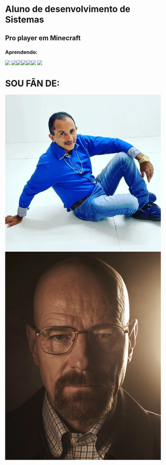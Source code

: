 # <strong>Aluno de desenvolvimento de Sistemas</strong>
## <strong>Pro player em Minecraft</strong>

### Aprendendo:
<img height="100px" src="https://cdn.jsdelivr.net/gh/devicons/devicon/icons/unity/unity-original-wordmark.svg" />  <img height="100px" src="https://cdn.jsdelivr.net/gh/devicons/devicon/icons/visualstudio/visualstudio-plain-wordmark.svg" /><img height="100px" src="https://cdn.jsdelivr.net/gh/devicons/devicon/icons/csharp/csharp-original.svg" /><img height="100px" src="https://cdn.jsdelivr.net/gh/devicons/devicon/icons/css3/css3-original-wordmark.svg" /><img height="100px" src="https://cdn.jsdelivr.net/gh/devicons/devicon/icons/android/android-plain.svg" /><img height="100px" src="https://cdn.jsdelivr.net/gh/devicons/devicon/icons/github/github-original.svg" /> 
<img height="100px" src="https://cdn.jsdelivr.net/gh/devicons/devicon/icons/html5/html5-original.svg" />

# <b>SOU FÃN DE:</b>
<img height= width src="https://raw.githubusercontent.com/Matheusgeronimo/Matheusgeronimo/main/321606308_3496090677301832_8430175518580223779_n.webp">
<img height= width src="https://raw.githubusercontent.com/Matheusgeronimo/Matheusgeronimo/main/BB_T5A-Walter_White.webp">
